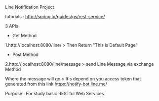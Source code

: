 Line Notification Project

tutorials : http://spring.io/guides/gs/rest-service/

3 APIs

- Get Method

1.http://localhost:8080/line/ > Then Return "This is Default Page"

- Post Method 

2.http://localhost:8080/line/message > send Line Message via exchange Method

Where the message will go > It's depend on you access token that generated from this link
https://notify-bot.line.me/

Purpose :
For study basic RESTful Web Services
